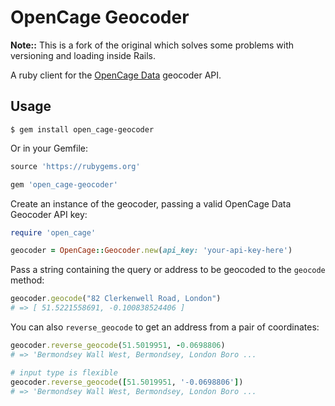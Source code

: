# OpenCage Geocoder

**Note::** This is a fork of the original which solves some problems with
versioning and loading inside Rails.

A ruby client for the [OpenCage Data](http://www.opencagedata.com/)
geocoder API.

## Usage

```
$ gem install open_cage-geocoder
```

Or in your Gemfile:

```ruby
source 'https://rubygems.org'

gem 'open_cage-geocoder'
```

Create an instance of the geocoder, passing a valid OpenCage Data Geocoder API key:

```ruby
require 'open_cage'

geocoder = OpenCage::Geocoder.new(api_key: 'your-api-key-here')
```

Pass a string containing the query or address to be geocoded to the `geocode` method:

```ruby
geocoder.geocode("82 Clerkenwell Road, London")
# => [ 51.5221558691, -0.100838524406 ]
```

You can also `reverse_geocode` to get an address from a pair of coordinates:

```ruby
geocoder.reverse_geocode(51.5019951, -0.0698806)
# => 'Bermondsey Wall West, Bermondsey, London Boro ...

# input type is flexible
geocoder.reverse_geocode([51.5019951, '-0.0698806'])
# => 'Bermondsey Wall West, Bermondsey, London Boro ...
```
